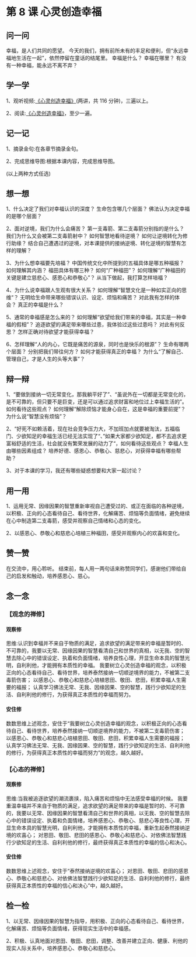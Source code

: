 # 第 8 课 心灵创造幸福

## 问一问

幸福，是人们共同的愿望。
今天的我们，拥有前所未有的丰足和便利，但“永远幸福地生活在一起”，依然停留在童话的结尾里。
幸福是什么？
幸福在哪里？
有没有一种幸福，能永远不离不弃？

## 学一学

1、观听视频:[《心灵创造幸福》](https://www.youtube.com/watch?v=K5UpTg3jqJs&list=PLFOtSydP54hcEDrmA3k1cyVRvMCKPjwEX)(两讲，共 116 分钟)，三遍以上。

2、阅读:[《心灵创造幸福》](./09-生命的回归)，至少一遍。

## 记一记

1、摘录金句:在各章节摘录金句。

2、完成思维导图:根据本课内容，完成思维导图。

(以上两种方式任选)

## 想一想

1、什么决定了我们对幸福认识的深度？
生命包含哪几个层面？
佛法认为决定幸福的是哪个层面？

2、面对逆境，我们为什么会痛苦？
第一支毒箭、第二支毒箭分别指的是什么？
我们为什么又会被第二支毒箭射中？
如何智慧地看待逆境？
如何让逆境转化为修行助缘？
结合自己遭遇过的逆境，对本课提供的接纳逆境、转化逆境的智慧有怎样的理解？

3、为什么想幸福要先培福？
中国传统文化中所提到的五福具体是哪五种福报？
如何理解其内涵？
福田具体有哪三种？
如何“广种福田”？
如何理解“广种福田的关键是建立慈悲心、感恩心和恭敬心”？
从当下做起，我打算怎样培福？

4、为什么说幸福跟人生观有很大关系？
如何理解“智慧文化是一种如实正向的思维“？
无明给生命带来哪些错误认识、设定、烦恼和痛苦？
对此我有怎样的体会？
真正的幸福是什么？

5、通常的幸福感是怎么来的？
如何理解“欲望给我们带来的幸福，其实是一种幸福的假相”？
追逐欲望的满足带来哪些过患，我体验过这些过患吗？
对此有何反思？
怎样正确对待欲望才能获得幸福？

6、怎样理解“人的内心，它既是痛苦的源泉，同时也是快乐的根源”？
生命有哪两个层面？
分别把我们带往何方？
如何才能获得真正的幸福？
为什么“了解自己、管理自己，才是人生的头等大事”？

## 辩一辩

1、“要做到接纳一切无常变化，那我躺平好了”、“虽说外在一切都是无常变化的，是不可靠的，但只要不是巨变，还是可以通过追求财富和地位过上幸福生活的”。
如何看待这些观点？
如何理解“解除烦恼才能身心自在，这是幸福的重要前提”？
为什么说“智慧没有烦恼”？

2、“好死不如赖活着，现在社会竞争压力大，不加班加点就要被淘汰，五福临门、少欲知足的幸福生活已经无法实现了“、”如果大家都少欲知足，都不去追求更富裕舒适的生活，社会就没有繁荣发展的动力了“，如何看待这些观点？
幸福人生由哪些因素组成？
培养好德、感恩心、恭敬心、慈悲心，对获得幸福有哪些帮助？

3、对于本课的学习，我还有哪些疑惑想要和大家一起讨论？

## 用一用

1、运用无常、因缘因果的智慧重新审视自己遭受过的、或正在面临的各种逆境，以积极、正向的心态看待自己、看待世界，化解痛苦、烦恼等负面情绪，避免继续在心中制造第二支毒箭，感受并观察自己情绪和心态的变化。

2、以感恩心、恭敬心和慈悲心培植三种福田，感受并观察内心的欢喜和变化。

## 赞一赞

在交流中，用心聆听。
结束前，每人用一两句话来称赞同学们，感谢他们带给自己的启发和触动，培养感恩心、慈心。

## 念一念

### 【观念的禅修】

#### 观察修

思维:认识到幸福并不来自于物质的满足，追求欲望的满足带来的幸福是暂时的、不可靠的，我要以无常、因缘因果的智慧看清自己和世界的真相，以无我、空的智慧去除心中的错误设定、执着和负面情绪，培养良性心理，开显生命本具的智慧光明，自利利他，才能拥有本质性的幸福。
我要树立心灵创造幸福的观念，以积极正向的心态看待自己、看待世界，培养泰然接纳一切顺逆境界的能力，不被第二支毒箭伤害；
以感恩心、恭敬心和慈悲心培植恩田、敬田、悲田，积累幸福人生需要的福报；
认真学习佛法无常、无我、因缘因果、空的智慧，践行少欲知足的生活、自利利他的修行，为获得真正本质性的幸福而努力。

#### 安住修

数数思维上述观念，安住于“我要树立心灵创造幸福的观念，以积极正向的心态看待自己、看待世界，培养泰然接纳一切顺逆境界的能力，不被第二支毒箭伤害；
以感恩心、恭敬心和慈悲心培植恩田、敬田、悲田，积累幸福人生需要的福报；
认真学习佛法无常、无我、因缘因果、空的智慧，践行少欲知足的生活、自利利他的修行，为获得真正本质性的幸福而努力”的观念，越久越好。

### 【心态的禅修】

#### 观察修

思维:当我被追逐欲望的潮流裹挟，陷入痛苦和烦恼中无法感受幸福的时候。
我要重温幸福并不来自于物质的满足，追求欲望的满足带来的幸福是暂时的、不可靠的，我要以无常、因缘因果的智慧看清自己和世界的真相，以无我、空的智慧去除心中的错误设定、执着和负面情绪，培养感恩心、恭敬心、慈悲心等良性心理，开显生命本具的智慧光明，自利利他，才能拥有本质性的幸福，重新生起泰然接纳逆境的欢喜心；
对恩田、敬田、悲田的感恩心、恭敬心和慈悲心、对依佛法智慧践行少欲知足的生活、自利利他的修行，最终获得真正本质性的幸福的信心和决心。

#### 安住修

数数思维上述观念，安住于“泰然接纳逆境的欢喜心；
对恩田、敬田、悲田的感恩心、恭敬心和慈悲心、对依佛法智慧践行少欲知足的生活、自利利他的修行，最终获得真正本质性的幸福的信心和决心”中，越久越好。

## 检一检

1、以无常、因缘因果的智慧为指导，用积极、正向的心态看待自己、看待世界，化解痛苦、烦恼等负面情绪，获得现实生活中的幸福感。

2、积极、认真地面对恩田、敬田、悲田，调整、改善并建立正向、健康、利他的现实人际关系中，培养感恩心、恭敬心和慈悲心。
